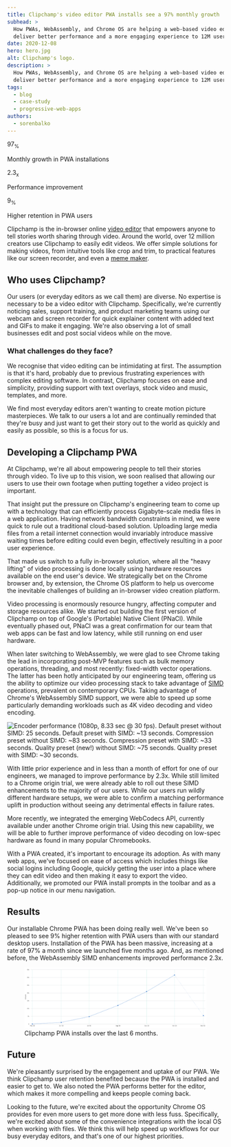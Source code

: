 ```yaml
---
title: Clipchamp's video editor PWA installs see a 97% monthly growth
subhead: >
  How PWAs, WebAssembly, and Chrome OS are helping a web-based video editor
  deliver better performance and a more engaging experience to 12M users.
date: 2020-12-08
hero: hero.jpg
alt: Clipchamp's logo.
description: >
  How PWAs, WebAssembly, and Chrome OS are helping a web-based video editor
  deliver better performance and a more engaging experience to 12M users.
tags:
  - blog
  - case-study
  - progressive-web-apps
authors:
  - sorenbalko
---
```


<div class="w-stats">
  <div class="w-stat">
    <p class="w-stat__figure">97<sub class="w-stat__sub">%</sub></p>
    <p class="w-stat__desc">Monthly growth in PWA installations</p>
  </div>
  <div class="w-stat">
    <p class="w-stat__figure">2.3<sub class="w-stat__sub">x</sub></p>
    <p class="w-stat__desc">Performance improvement</p>
  </div>
  <div class="w-stat">
    <p class="w-stat__figure">9<sub class="w-stat__sub">%</sub></p>
    <p class="w-stat__desc">Higher retention in PWA users</p>
  </div>
</div>

Clipchamp is the in-browser online [video
editor](https://clipchamp.com/en/video-editor/) that empowers anyone to tell
stories worth sharing through video. Around the world, over 12 million creators
use Clipchamp to easily edit videos. We offer simple solutions for making videos,
from intuitive tools like crop and trim, to practical features like our screen
recorder, and even a [meme maker](https://clipchamp.com/en/video-meme-generator/).

## Who uses Clipchamp?

Our users (or everyday editors as we call them) are diverse. No expertise is
necessary to be a video editor with Clipchamp. Specifically, we're currently
noticing sales, support training, and product marketing teams using our webcam
and screen recorder for quick explainer content with added text and GIFs to make
it engaging. We're also observing a lot of small businesses edit and post social
videos while on the move. 

### What challenges do they face?

We recognise that video editing can be intimidating at first. The assumption is
that it's hard, probably due to previous frustrating experiences with complex
editing software. In contrast, Clipchamp focuses on ease and simplicity,
providing support with text overlays, stock video and music, templates, and
more. 

We find most everyday editors aren't wanting to create motion picture
masterpieces. We talk to our users a lot and are continually reminded that
they're busy and just want to get their story out to the world as quickly and
easily as possible, so this is a focus for us.   

## Developing a Clipchamp PWA

At Clipchamp, we're all about empowering people to tell their stories through
video. To live up to this vision, we soon realised that allowing our users to
use their own footage when putting together a video project is important. 

That insight put the pressure on Clipchamp's engineering team to come up with a
technology that can efficiently process Gigabyte-scale media files in a web
application. Having network bandwidth constraints in mind, we were quick to rule
out a traditional cloud-based solution. Uploading large media files from a
retail internet connection would invariably introduce massive waiting times
before editing could even begin, effectively resulting in a poor user
experience. 

That made us switch to a fully in-browser solution, where all the "heavy
lifting" of video processing is done locally using hardware resources available
on the end user's device. We strategically bet on the Chrome browser and, by
extension, the Chrome OS platform to help us overcome the inevitable challenges
of building an in-browser video creation platform. 

Video processing is enormously resource hungry, affecting computer and storage
resources alike. We started out building the first version of Clipchamp on top
of Google's (Portable) Native Client (PNaCl). While eventually phased out, PNaCl
was a great confirmation for our team that web apps can be fast and low latency,
while still running on end user hardware.

When later switching to WebAssembly, we were glad to see Chrome taking the lead
in incorporating post-MVP features such as bulk memory operations, threading,
and most recently: fixed-width vector operations. The latter has been hotly
anticipated by our engineering team, offering us the ability to optimize our
video processing stack to take advantage of [SIMD](https://v8.dev/features/simd)
operations, prevalent on contemporary CPUs. Taking advantage of Chrome's
WebAssembly SIMD support, we were able to speed up some particularly demanding
workloads such as 4K video decoding and video encoding.  

![Encoder performance (1080p, 8.33 sec @ 30 fps). Default preset without SIMD:
25 seconds. Default preset with SIMD: ~13 seconds. Compression preset without
SIMD: ~83 seconds. Compression preset with SIMD: ~33 seconds. Quality preset
(new!) without SIMD: ~75 seconds. Quality preset with SIMD: ~30 seconds.](performance.png)

With little prior experience and in less than a month of effort for one of our
engineers, we managed to improve performance by 2.3x. While still limited to a
Chrome origin trial, we were already able to roll out these SIMD enhancements to
the majority of our users. While our users run wildly different hardware setups,
we were able to confirm a matching performance uplift in production without
seeing any detrimental effects in failure rates.

More recently, we integrated the emerging WebCodecs API, currently available
under another Chrome origin trial. Using this new capability, we will be able to
further improve performance of video decoding on low-spec hardware as found
in many popular Chromebooks. 

With a PWA created, it's important to encourage its adoption. As with many web
apps, we've focused on ease of access which includes things like social logins
including Google, quickly getting the user into a place where they can edit
video and then making it easy to export the video. Additionally, we promoted
our PWA install prompts in the toolbar and as a pop-up notice in our menu
navigation. 

## Results 

Our installable Chrome PWA has been doing really well. We've been so pleased to
see 9% higher retention with PWA users than with our standard desktop users.
Installation of the PWA has been massive, increasing at a rate of 97% a month
since we launched five months ago. And, as mentioned before, the WebAssembly
SIMD enhancements improved performance 2.3x.

<figure class="w-figure">
  <img class="w-screenshot" src="installs.png" 
       alt="June 2020: ~1K installs. July 2020: ~5K installs. August 2020: ~12K installs.
            September 2020: ~20K installs. October 2020: ~30K installs.">
  <figcaption class="w-figcaption">
    Clipchamp PWA installs over the last 6 months.
  </figcaption>
</figure>

## Future 

We're pleasantly surprised by the engagement and uptake of our PWA. We think
Clipchamp user retention benefited because the PWA is installed and easier to
get to. We also noted the PWA performs better for the editor, which makes it
more compelling and keeps people coming back.

Looking to the future, we're excited about the opportunity Chrome OS provides
for even more users to get more done with less fuss. Specifically, we're excited
about some of the convenience integrations with the local OS when working with
files. We think this will help speed up workflows for our busy everyday editors,
and that's one of our highest priorities. 